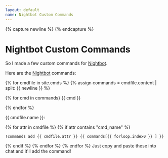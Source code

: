 ```yaml
---
layout: default
name: Nightbot Custom Commands
---
```

{% capture newline %}
{% endcapture %}
# Nightbot Custom Commands

So I made a few custom commands for [Nightbot].

Here are the [Nightbot] commands:

{% for cmdfile in site.cmds %}
{% assign commands = cmdfile.content | split: {{ newline }} %}

{% for cmd in commands}
{{ cmd }}

{% endfor %}

{{ cmdfile.name }}:

{% for attr in cmdfile %}
{% if attr contains "cmd_name" %}
~~~
!commands add {{ cmdfile.attr }} {{ commands[{{ forloop.index0 }} ] }}
~~~

{% endif %}
{% endfor %}
{% endfor %}
Just copy and paste these into chat and it'll add the command!

[nightbot]: //beta.nightbot.tv/
